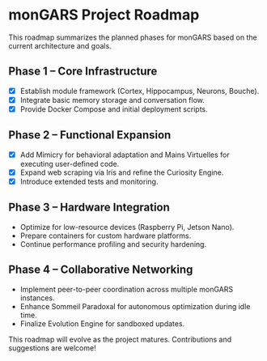 # monGARS Project Roadmap

This roadmap summarizes the planned phases for monGARS based on the current architecture and goals.

## Phase 1 – Core Infrastructure
- [x] Establish module framework (Cortex, Hippocampus, Neurons, Bouche).
- [x] Integrate basic memory storage and conversation flow.
- [x] Provide Docker Compose and initial deployment scripts.

## Phase 2 – Functional Expansion
- [x] Add Mimicry for behavioral adaptation and Mains Virtuelles for executing user-defined code.
- [x] Expand web scraping via Iris and refine the Curiosity Engine.
- [x] Introduce extended tests and monitoring.

## Phase 3 – Hardware Integration
- Optimize for low-resource devices (Raspberry Pi, Jetson Nano).
- Prepare containers for custom hardware platforms.
- Continue performance profiling and security hardening.

## Phase 4 – Collaborative Networking
- Implement peer-to-peer coordination across multiple monGARS instances.
- Enhance Sommeil Paradoxal for autonomous optimization during idle time.
- Finalize Evolution Engine for sandboxed updates.

This roadmap will evolve as the project matures. Contributions and suggestions are welcome!
